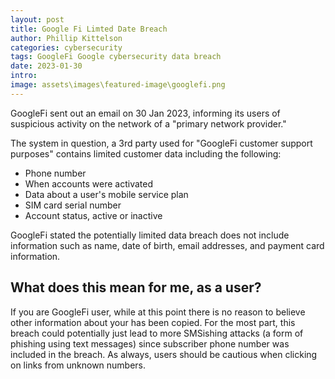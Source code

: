 ```yaml
---
layout: post
title: Google Fi Limted Date Breach
author: Phillip Kittelson
categories: cybersecurity
tags: GoogleFi Google cybersecurity data breach
date: 2023-01-30
intro: 
image: assets\images\featured-image\googlefi.png
---
```

GoogleFi sent out an email on 30 Jan 2023, informing its users of suspicious activity on the network of a "primary network provider."

The system in question, a 3rd party used for "GoogleFi customer support purposes" contains limited customer data including the following:

- Phone number
- When accounts were activated
- Data about a user's mobile service plan
- SIM card serial number
- Account status, active or inactive

GoogleFi stated the potentially limited data breach does not include information such as name, date of birth, email addresses, and payment card information.

## What does this mean for me, as a user?
If you are GoogleFi user, while at this point there is no reason to believe other information about your has been copied. For the most part, this breach could potentially just lead to more SMSishing attacks (a form of phishing using text messages) since subscriber phone number was included in the breach. As always, users should be cautious when clicking on links from unknown numbers.
